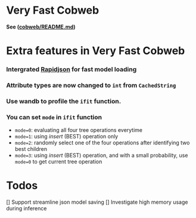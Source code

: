 # Very Fast Cobweb
__See ([cobweb/README.md](https://github.com/Teachable-AI-Lab/cobweb/blob/main/README.md))__

# Extra features in Very Fast Cobweb
### Intergrated [Rapidjson](https://github.com/Tencent/rapidjson) for fast model loading
### Attribute types are now changed to `int` from `CachedString`
### Use wandb to profile the `ifit` function.
### You can set `mode` in `ifit` function
- `mode=0`: evaluating all four tree operations everytime
- `mode=1`: using _insert_ (BEST) operation only
- `mode=2`: randomly select one of the four operations after identifying two best children
- `mode=3`: using _insert_ (BEST) operation, and with a small probability, use `mode=0` to get current tree operation

# Todos
[] Support streamline json model saving
[] Investigate high memory usage during inference

